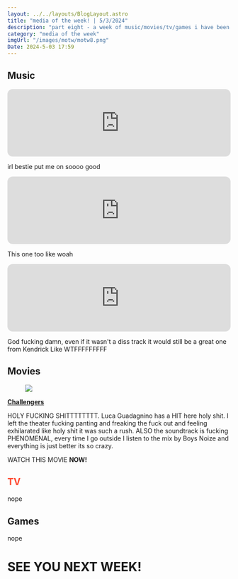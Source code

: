 ```yaml
---
layout: ../../layouts/BlogLayout.astro
title: "media of the week! | 5/3/2024"
description: "part eight - a week of music/movies/tv/games i have been enjoying throughout the past week!"
category: "media of the week"
imgUrl: "/images/motw/motw8.png"
Date: 2024-5-03 17:59
---
```


## <span class="npf_color_ross">Music</span>

<iframe style="border-radius:12px" src="https://open.spotify.com/embed/track/6ZfbRzC0HfmjDnpXQPXY6T?utm_source=generator" width="100%" height="152" frameBorder="0" allowfullscreen="" allow="autoplay; clipboard-write; encrypted-media; fullscreen; picture-in-picture" loading="lazy"></iframe>

irl bestie put me on soooo good

<iframe style="border-radius:12px" src="https://open.spotify.com/embed/track/15X2S6zycG5gc9ja86361z?utm_source=generator" width="100%" height="152" frameBorder="0" allowfullscreen="" allow="autoplay; clipboard-write; encrypted-media; fullscreen; picture-in-picture" loading="lazy"></iframe>

This one too like woah

<iframe style="border-radius:12px" src="https://open.spotify.com/embed/track/77DRzu7ERs0TX3roZcre7Q?utm_source=generator" width="100%" height="152" frameBorder="0" allowfullscreen="" allow="autoplay; clipboard-write; encrypted-media; fullscreen; picture-in-picture" loading="lazy"></iframe>

God fucking damn, even if it wasn't a diss track it would still be a great one from Kendrick Like WTFFFFFFFFF

## <span class="npf_color_chandler">Movies</span>

<div class="npf_row"><figure class="tmblr-full" data-orig-height="1152" data-orig-width="2048"><img src="https://64.media.tumblr.com/6645a3bdd804007a362ad35562f4972a/9cf82a16863d8a63-22/s2048x3072/97657bf5ef62940a2fb2c01fd5adaa47f05dfe18.pnj" data-orig-height="1152" data-orig-width="2048" srcset="https://64.media.tumblr.com/6645a3bdd804007a362ad35562f4972a/9cf82a16863d8a63-22/s2048x3072/97657bf5ef62940a2fb2c01fd5adaa47f05dfe18.pnj 2048w" sizes="(max-width: 1280px) 100vw, 1280px"></figure></div>

[**Challengers**](https://letterboxd.com/air2earth/film/challengers/)

HOLY FUCKING SHITTTTTTTT. Luca Guadagnino has a HIT here holy shit. I left the theater fucking panting and freaking the fuck out and feeling exhilarated like holy shit it was such a rush. ALSO the soundtrack is fucking PHENOMENAL, every time I go outside I listen to the mix by Boys Noize and everything is just better its so crazy.

WATCH THIS MOVIE **NOW!**

## <span style="color: #ff4930">TV</span>

nope

## <span class="npf_color_monica">Games</span>

nope

# <span class="npf_color_rachel">SEE YOU NEXT WEEK!</span>

